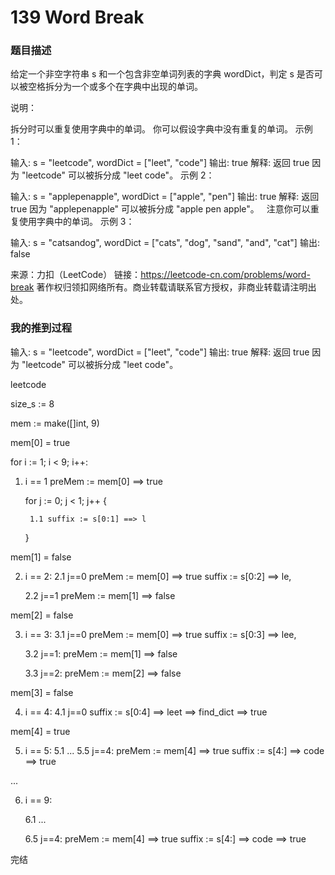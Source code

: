 # 139 Word Break


### 题目描述

给定一个非空字符串 s 和一个包含非空单词列表的字典 wordDict，判定 s 是否可以被空格拆分为一个或多个在字典中出现的单词。

说明：

拆分时可以重复使用字典中的单词。
你可以假设字典中没有重复的单词。
示例 1：

输入: s = "leetcode", wordDict = ["leet", "code"]
输出: true
解释: 返回 true 因为 "leetcode" 可以被拆分成 "leet code"。
示例 2：

输入: s = "applepenapple", wordDict = ["apple", "pen"]
输出: true
解释: 返回 true 因为 "applepenapple" 可以被拆分成 "apple pen apple"。
     注意你可以重复使用字典中的单词。
示例 3：

输入: s = "catsandog", wordDict = ["cats", "dog", "sand", "and", "cat"]
输出: false


来源：力扣（LeetCode）
链接：https://leetcode-cn.com/problems/word-break
著作权归领扣网络所有。商业转载请联系官方授权，非商业转载请注明出处。


### 我的推到过程



输入: s = "leetcode", wordDict = ["leet", "code"]
输出: true
解释: 返回 true 因为 "leetcode" 可以被拆分成 "leet code"。


leetcode

size_s := 8


mem := make([]int, 9)

mem[0] = true


for i := 1; i < 9; i++:


1. i == 1
    preMem := mem[0] ==> true

    for j := 0; j < 1; j++ {

        1.1 suffix := s[0:1] ==> l

    }

mem[1] = false

2. i == 2:
    2.1  j==0
    preMem := mem[0] ==> true
    suffix := s[0:2] ==> le,

    2.2  j==1
    preMem := mem[1] ==> false

mem[2] = false

3. i == 3:
    3.1  j==0
    preMem := mem[0] ==> true
    suffix := s[0:3] ==> lee,

    3.2  j==1:
    preMem := mem[1] ==> false

    3.3  j==2:
    preMem := mem[2] ==> false

mem[3] = false

4. i == 4:
    4.1 j==0
    suffix := s[0:4] ==> leet
    ==> find_dict ==> true

mem[4] = true

5. i == 5:
    5.1
    ... 
    5.5 j==4:
    preMem := mem[4] ==> true
    suffix := s[4:] ==> code ==> true


...

6. i == 9:

    6.1 ...

    6.5 j==4:
    preMem := mem[4] ==> true
    suffix := s[4:] ==> code ==> true

完结